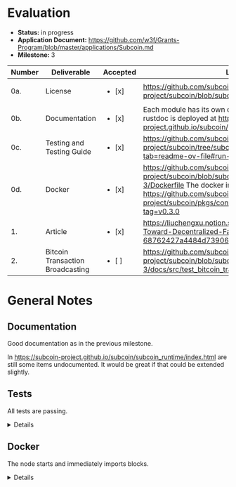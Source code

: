 # Evaluation

- **Status:** in progress
- **Application Document:** https://github.com/w3f/Grants-Program/blob/master/applications/Subcoin.md
- **Milestone:** 3

| Number | Deliverable    | Accepted | Link | Notes |
| -- | --  | ---    | --- | --- |
| 0a.    | License                 | <ul><li>[x] </li></ul> | https://github.com/subcoin-project/subcoin/blob/subcoin-milestone-3/LICENSE |  MIT  |
| 0b.    | Documentation           | <ul><li>[x] </li></ul> | Each module has its own docs. The rendered inline rustdoc is deployed at https://subcoin-project.github.io/subcoin/.  | nice |
| 0c.    | Testing and Testing Guide | <ul><li>[x] </li></ul> |  https://github.com/subcoin-project/subcoin/tree/subcoin-milestone-3?tab=readme-ov-file#run-tests |  all passing  |
| 0d.    | Docker                  | <ul><li>[x] </li></ul> | https://github.com/subcoin-project/subcoin/blob/subcoin-milestone-3/Dockerfile The docker image is available at https://github.com/subcoin-project/subcoin/pkgs/container/subcoin/263310548?tag=v0.3.0   | builds and runs  |
| 1.     | Article	       | <ul><li>[x] </li></ul> | 	https://liuchengxu.notion.site/Subcoin-A-Step-Toward-Decentralized-Fast-Sync-for-Bitcoin-68762427a4484d73906a91602d789be9 | well written, thanks! |
| 2.     | Bitcoin Transaction Broadcasting  | <ul><li>[ ] </li></ul> |  https://github.com/subcoin-project/subcoin/blob/subcoin-milestone-3/docs/src/test_bitcoin_transaction_broadcasting.md |  |

# General Notes
 

## Documentation

Good documentation as in the previous milestone.

In https://subcoin-project.github.io/subcoin/subcoin_runtime/index.html are still some items undocumented. It would be great if that could be extended slightly.

## Tests

All tests are passing.

<details>

    cargo test --workspace --all

    Compiling subcoin-node v0.1.0 (/home/ubuntu/subcoin/crates/subcoin-node)
        Finished `test` profile [unoptimized + debuginfo] target(s) in 12.69s
        Running unittests src/lib.rs (target/debug/deps/pallet_bitcoin-1ca1506fd8cd4465)

    running 1 test
    test tests::test_runtime_txid_type ... ok

    test result: ok. 1 passed; 0 failed; 0 ignored; 0 measured; 0 filtered out; finished in 0.00s

        Running unittests src/lib.rs (target/debug/deps/pallet_executive-adb5e7d285e3be20)


    running 2 tests
    test verification::header_verify::tests::test_calculate_next_work_required ... ok
    test verification::tests::test_find_utxo_in_current_block ... ok

    test result: ok. 2 passed; 0 failed; 0 ignored; 0 measured; 0 filtered out; finished in 0.17s

        Running unittests src/lib.rs (target/debug/deps/sc_fast_sync_backend-d17e25075740f59b)

    running 2 tests
    test tests::append_and_retrieve_justifications ... ok
    test tests::store_duplicate_justifications_is_forbidden ... ok

    test result: ok. 2 passed; 0 failed; 0 ignored; 0 measured; 0 filtered out; finished in 0.01s

        Running unittests src/lib.rs (target/debug/deps/subcoin_informant-dc64abc34ae0787b)

    running 1 test
    test display::test_display_block_hash ... ok

    test result: ok. 1 passed; 0 failed; 0 ignored; 0 measured; 0 filtered out; finished in 0.00s

        Running unittests src/lib.rs (target/debug/deps/subcoin_network-eb9dbe0d175e2251)

    running 7 tests
    test checkpoint::tests::test_next_checkpoint ... ok
    test orphan_blocks_pool::tests::orphan_block_pool_insert_orphan_block ... ok
    test orphan_blocks_pool::tests::orphan_block_pool_insert_unknown_block ... ok
    test orphan_blocks_pool::tests::orphan_block_pool_remove_blocks_for_parent ... ok
    test orphan_blocks_pool::tests::orphan_block_pool_remove_known_blocks ... ok
    test orphan_blocks_pool::tests::orphan_block_pool_remove_blocks ... ok
    test block_downloader::blocks_first::tests::duplicate_block_announcement_should_not_be_downloaded_again ... ok

    test result: ok. 7 passed; 0 failed; 0 ignored; 0 measured; 0 filtered out; finished in 9.89s

        Running unittests src/lib.rs (target/debug/deps/subcoin_node-b459dd99b58a6132)

    running 2 tests
    test tests::rocksdb_disabled_in_substrate ... ok
    test commands::tools::tests::test_revert_sha256d ... ok

    test result: ok. 2 passed; 0 failed; 0 ignored; 0 measured; 0 filtered out; finished in 0.00s

        Running unittests src/bin/subcoin.rs (target/debug/deps/subcoin-e1b07d62ac9fddec)

    running 1 test
    test blockchain::tests::test_block_hash_serde ... ok

    test result: ok. 1 passed; 0 failed; 0 ignored; 0 measured; 0 filtered out; finished in 0.00s

        Running unittests src/lib.rs (target/debug/deps/subcoin_runtime-2379d27afbe589f3)

    running 2 tests
    test __construct_runtime_integrity_test::runtime_integrity_tests ... ok
    test test_genesis_config_builds ... ok

    test result: ok. 2 passed; 0 failed; 0 ignored; 0 measured; 0 filtered out; finished in 0.03s

        Running unittests src/lib.rs (target/debug/deps/subcoin_runtime_primitives-53afd9758b6530b0)


    running 2 tests
    test block_executor::tests::inspect_substrate_header_size ... ignored
    test block_executor::tests::off_runtime_in_memory_executor_should_produce_same_result_as_runtime_disk_executor ... ok

    test result: ok. 1 passed; 0 failed; 1 ignored; 0 measured; 0 filtered out; finished in 21.46s

        Running unittests src/lib.rs (target/debug/deps/subcoin_test_service-6f82fe824c6b894c)

    
</details>

## Docker

The node starts and immediately imports blocks.

<details>

````
2024-09-11 08:21:46 Subcoin Node    
2024-09-11 08:21:46 ✌️  version 0.1.0-9aa98a2348b    
2024-09-11 08:21:46 ❤️  by xuliuchengxlc@gmail.com, 2024-2024    
2024-09-11 08:21:46 📋 Chain specification: Bitcoin    
2024-09-11 08:21:46 🏷  Node name: merciful-island-3877    
2024-09-11 08:21:46 👤 Role: FULL    
2024-09-11 08:21:46 💾 Database: ParityDb at /root/.local/share/subcoin/chains/mainnet/paritydb/full    
2024-09-11 08:21:46 🔨 Initializing Genesis block/state (state: 0x5200…eebb, header-hash: 0xc3ec…52cc)    
2024-09-11 08:21:49 🏁 CPU score: 781.38 MiBs    
2024-09-11 08:21:49 🏁 Memory score: 9.03 GiBs    
2024-09-11 08:21:49 🏁 Disk score (seq. writes): 191.41 MiBs    
2024-09-11 08:21:49 🏁 Disk score (rand. writes): 69.87 MiBs    
2024-09-11 08:21:49 📦 Highest known block at #0
2024-09-11 08:21:49 🏷  Local node identity is: 12D3KooWBDyKYMn53mJsqMvCxbzqhnzCgVFM4RXJFq3C6b59w52k    
2024-09-11 08:21:49 Running libp2p network backend    
2024-09-11 08:21:49 💻 Operating system: linux    
2024-09-11 08:21:49 💻 CPU architecture: x86_64    
2024-09-11 08:21:49 💻 Target environment: gnu    
2024-09-11 08:21:49 💻 CPU: Intel(R) Xeon(R) CPU E5-2686 v4 @ 2.30GHz    
2024-09-11 08:21:49 💻 CPU cores: 8    
2024-09-11 08:21:49 💻 Memory: 32094MB    
2024-09-11 08:21:49 💻 Kernel: 6.8.0-1012-aws    
2024-09-11 08:21:49 💻 Linux distribution: Ubuntu 22.04.4 LTS    
2024-09-11 08:21:49 💻 Virtual machine: yes    
2024-09-11 08:21:49 〽️ Prometheus exporter started at 127.0.0.1:9615    
2024-09-11 08:21:49 Running JSON-RPC server: addr=127.0.0.1:9944, allowed origins=["http://localhost:*", "http://127.0.0.1:*", "https://localhost:*", "https://127.0.0.1:*", "https://polkadot.js.org"]    
2024-09-11 08:21:49 🔊 Listening on 127.0.0.1:8333
2024-09-11 08:21:53 🏆 Imported #1 (0xc3ec…52cc → 0xf209…0809)    
2024-09-11 08:21:53 🏆 Imported #2 (0xf209…0809 → 0xa06c…2604)    
2024-09-11 08:21:53 🏆 Imported #3 (0xa06c…2604 → 0x412a…00a6)    
2024-09-11 08:21:53 🏆 Imported #4 (0x412a…00a6 → 0xd951…9eda)    
2024-09-11 08:21:53 🏆 Imported #5 (0xd951…9eda → 0x2212…c9c6)    
2024-09-11 08:21:53 🏆 Imported #6 (0x2212…c9c6 → 0x2687…838b)    
2024-09-11 08:21:53 🏆 Imported #7 (0x2687…838b → 0x5eb9…6fad)    
2024-09-11 08:21:53 🏆 Imported #8 (0x5eb9…6fad → 0x5c57…dfff)    
2024-09-11 08:21:53 🏆 Imported #9 (0x5c57…dfff → 0xbea5…d100)    
2024-09-11 08:21:53 🏆 Imported #10 (0xbea5…d100 → 0x738f…19d6)
````

</details>





